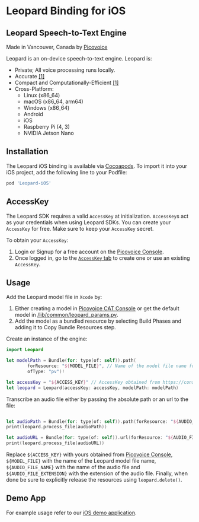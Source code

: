# Leopard Binding for iOS

## Leopard Speech-to-Text Engine

Made in Vancouver, Canada by [Picovoice](https://picovoice.ai)

Leopard is an on-device speech-to-text engine. Leopard is:

- Private; All voice processing runs locally.
- Accurate [[1]](https://github.com/Picovoice/speech-to-text-benchmark#results)
- Compact and Computationally-Efficient [[1]](https://github.com/Picovoice/speech-to-text-benchmark#results)
- Cross-Platform:
    - Linux (x86_64)
    - macOS (x86_64, arm64)
    - Windows (x86_64)
    - Android
    - iOS
    - Raspberry Pi (4, 3)
    - NVIDIA Jetson Nano

## Installation

The Leopard iOS binding is available via [Cocoapods](https://cocoapods.org/pods/Leopard-iOS). To import it into your iOS project, add the following line to your Podfile: 

```ruby
pod 'Leopard-iOS'
```

## AccessKey

The Leopard SDK requires a valid `AccessKey` at initialization. `AccessKey`s act as your credentials when using Leopard SDKs.
You can create your `AccessKey` for free. Make sure to keep your `AccessKey` secret.

To obtain your `AccessKey`:
1. Login or Signup for a free account on the [Picovoice Console](https://picovoice.ai/console/).
2. Once logged in, go to the [`AccessKey` tab](https://console.picovoice.ai/access_key) to create one or use an existing `AccessKey`.

## Usage

Add the Leopard model file in `Xcode` by:

1. Either creating a model in [Picovoice CAT Console](https://picovoice.ai/cat/) or get the default model in [/lib/common/leopard_params.pv](/lib/common/leopard_params.pv).
2. Add the model as a bundled resource by selecting Build Phases and adding it to Copy Bundle Resources step.

Create an instance of the engine:

```swift
import Leopard

let modelPath = Bundle(for: type(of: self)).path(
        forResource: "${MODEL_FILE}", // Name of the model file name for Leopard
        ofType: "pv")!

let accessKey = "${ACCESS_KEY}" // AccessKey obtained from https://console.picovoice.ai/access_key
let leopard = Leopard(accessKey: accessKey, modelPath: modelPath)
```

Transcribe an audio file either by passing the absolute path or an url to the file:

```swift

let audioPath = Bundle(for: type(of: self)).path(forResource: "${AUDIO_FILE_NAME}", ofType: "${AUDIO_FILE_EXTENSION}")
print(leopard.process_file(audioPath))

let audioURL = Bundle(for: type(of: self)).url(forResource: "${AUDIO_FILE_NAME}", withExtension: "${AUDIO_FILE_EXTENSION}")
print(leopard.process_file(audioURL))

```


Replace `${ACCESS_KEY}` with yours obtained from [Picovoice Console]((https://console.picovoice.ai/)), `${MODEL_FILE}` 
with the name of the Leopard model file name, `${AUDIO_FILE_NAME}` with the name of the audio file and 
`${AUDIO_FILE_EXTENSION}` with the extension of the audio file. Finally, when done be sure to explicitly release
the resources using `leopard.delete()`.

## Demo App

For example usage refer to our [iOS demo application](/demo/ios).

